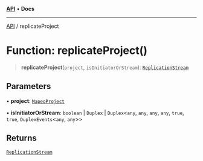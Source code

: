 [**API**](../README.md) • **Docs**

***

[API](../README.md) / replicateProject

# Function: replicateProject()

> **replicateProject**(`project`, `isInitiatorOrStream`): [`ReplicationStream`](../-internal-/type-aliases/ReplicationStream.md)

## Parameters

• **project**: [`MapeoProject`](../-internal-/classes/MapeoProject.md)

• **isInitiatorOrStream**: `boolean` \| `Duplex` \| `Duplex`\<`any`, `any`, `any`, `any`, `true`, `true`, `DuplexEvents`\<`any`, `any`\>\>

## Returns

[`ReplicationStream`](../-internal-/type-aliases/ReplicationStream.md)
